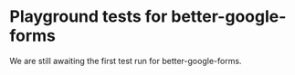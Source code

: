# Playground tests for better-google-forms
We are still awaiting the first test run for better-google-forms.
